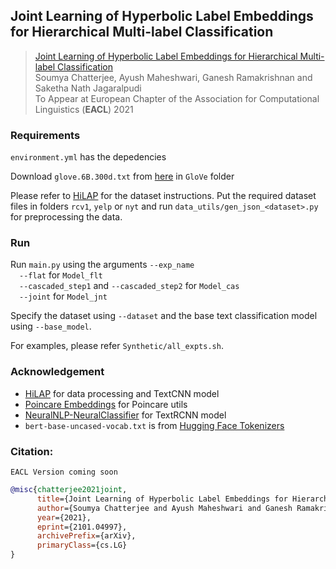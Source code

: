 ## Joint Learning of Hyperbolic Label Embeddings for Hierarchical Multi-label Classification

> [Joint Learning of Hyperbolic Label Embeddings for Hierarchical Multi-label Classification]()  
> Soumya Chatterjee, Ayush Maheshwari, Ganesh Ramakrishnan and Saketha Nath Jagaralpudi  
> To Appear at European Chapter of the Association for Computational Linguistics (__EACL__) 2021

### Requirements

`environment.yml` has the depedencies

Download `glove.6B.300d.txt` from [here](https://nlp.stanford.edu/projects/glove/) in `GloVe` folder

Please refer to [HiLAP](https://github.com/morningmoni/HiLAP) for the dataset instructions. Put the required dataset files in folders `rcv1`, `yelp` or `nyt` and run `data_utils/gen_json_<dataset>.py` for preprocessing the data.

### Run

Run `main.py` using the arguments `--exp_name`<br>
&emsp;`--flat` for `Model_flt`<br>
&emsp;`--cascaded_step1` and `--cascaded_step2` for `Model_cas`<br> 
&emsp;`--joint` for `Model_jnt`

Specify the dataset using `--dataset` and the base text classification model using `--base_model`.

For examples, please refer `Synthetic/all_expts.sh`.

### Acknowledgement

- [HiLAP](https://github.com/morningmoni/HiLAP) for data processing and TextCNN model
- [Poincare Embeddings](https://github.com/facebookresearch/poincare-embeddings) for Poincare utils
- [NeuralNLP-NeuralClassifier](https://github.com/Tencent/NeuralNLP-NeuralClassifier) for TextRCNN model
- `bert-base-uncased-vocab.txt` is from [Hugging Face Tokenizers](https://github.com/huggingface/tokenizers)

### Citation:

```
EACL Version coming soon
```

```bibtex
@misc{chatterjee2021joint,
      title={Joint Learning of Hyperbolic Label Embeddings for Hierarchical Multi-label Classification}, 
      author={Soumya Chatterjee and Ayush Maheshwari and Ganesh Ramakrishnan and Saketha Nath Jagaralpudi},
      year={2021},
      eprint={2101.04997},
      archivePrefix={arXiv},
      primaryClass={cs.LG}
}
```
